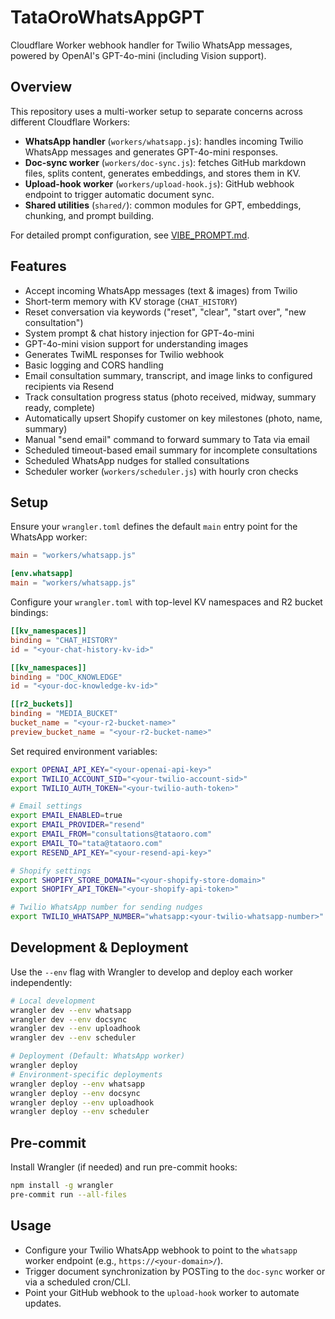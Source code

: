 # TataOroWhatsAppGPT

Cloudflare Worker webhook handler for Twilio WhatsApp messages, powered by OpenAI's GPT-4o-mini (including Vision support).

## Overview

This repository uses a multi-worker setup to separate concerns across different Cloudflare Workers:

- **WhatsApp handler** (`workers/whatsapp.js`): handles incoming Twilio WhatsApp messages and generates GPT-4o-mini responses.
- **Doc-sync worker** (`workers/doc-sync.js`): fetches GitHub markdown files, splits content, generates embeddings, and stores them in KV.
- **Upload-hook worker** (`workers/upload-hook.js`): GitHub webhook endpoint to trigger automatic document sync.
- **Shared utilities** (`shared/`): common modules for GPT, embeddings, chunking, and prompt building.

For detailed prompt configuration, see [VIBE_PROMPT.md](docs/issues/05-closed/VIBE_PROMPT.md).

## Features

- Accept incoming WhatsApp messages (text & images) from Twilio
- Short-term memory with KV storage (`CHAT_HISTORY`)
- Reset conversation via keywords ("reset", "clear", "start over", "new consultation")
- System prompt & chat history injection for GPT-4o-mini
- GPT-4o-mini vision support for understanding images
- Generates TwiML responses for Twilio webhook
- Basic logging and CORS handling
- Email consultation summary, transcript, and image links to configured recipients via Resend
- Track consultation progress status (photo received, midway, summary ready, complete)
- Automatically upsert Shopify customer on key milestones (photo, name, summary)
- Manual "send email" command to forward summary to Tata via email
- Scheduled timeout-based email summary for incomplete consultations
- Scheduled WhatsApp nudges for stalled consultations
- Scheduler worker (`workers/scheduler.js`) with hourly cron checks

## Setup

Ensure your `wrangler.toml` defines the default `main` entry point for the WhatsApp worker:

```toml
main = "workers/whatsapp.js"

[env.whatsapp]
main = "workers/whatsapp.js"
```

Configure your `wrangler.toml` with top-level KV namespaces and R2 bucket bindings:

```toml
[[kv_namespaces]]
binding = "CHAT_HISTORY"
id = "<your-chat-history-kv-id>"

[[kv_namespaces]]
binding = "DOC_KNOWLEDGE"
id = "<your-doc-knowledge-kv-id>"

[[r2_buckets]]
binding = "MEDIA_BUCKET"
bucket_name = "<your-r2-bucket-name>"
preview_bucket_name = "<your-r2-bucket-name>"
```

Set required environment variables:

```bash
export OPENAI_API_KEY="<your-openai-api-key>"
export TWILIO_ACCOUNT_SID="<your-twilio-account-sid>"
export TWILIO_AUTH_TOKEN="<your-twilio-auth-token>"

# Email settings
export EMAIL_ENABLED=true
export EMAIL_PROVIDER="resend"
export EMAIL_FROM="consultations@tataoro.com"
export EMAIL_TO="tata@tataoro.com"
export RESEND_API_KEY="<your-resend-api-key>"

# Shopify settings
export SHOPIFY_STORE_DOMAIN="<your-shopify-store-domain>"
export SHOPIFY_API_TOKEN="<your-shopify-api-token>"

# Twilio WhatsApp number for sending nudges
export TWILIO_WHATSAPP_NUMBER="whatsapp:<your-twilio-whatsapp-number>"
```

## Development & Deployment

Use the `--env` flag with Wrangler to develop and deploy each worker independently:

```bash
# Local development
wrangler dev --env whatsapp
wrangler dev --env docsync
wrangler dev --env uploadhook
wrangler dev --env scheduler

# Deployment (Default: WhatsApp worker)
wrangler deploy
# Environment-specific deployments
wrangler deploy --env whatsapp
wrangler deploy --env docsync
wrangler deploy --env uploadhook
wrangler deploy --env scheduler
``` 

## Pre-commit

Install Wrangler (if needed) and run pre-commit hooks:

```bash
npm install -g wrangler
pre-commit run --all-files
``` 

## Usage

- Configure your Twilio WhatsApp webhook to point to the `whatsapp` worker endpoint (e.g., `https://<your-domain>/`).
- Trigger document synchronization by POSTing to the `doc-sync` worker or via a scheduled cron/CLI.
- Point your GitHub webhook to the `upload-hook` worker to automate updates.